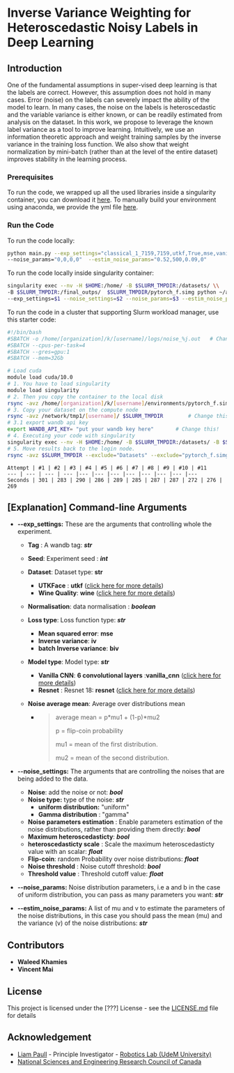 # Inverse Variance Weighting for Heteroscedastic Noisy Labels in Deep Learning

## Introduction

One of the fundamental  assumptions  in  super-vised deep learning is that the labels are correct. However, this assumption does not hold in many cases.  Error (noise) on the labels can severely impact the ability of the model to learn. In many cases, the noise on the labels is heteroscedastic and the variable variance is either known, or can be readily estimated from analysis on the dataset. In this work, we propose to leverage the known label variance as a tool to improve learning. Intuitively, we use an information theoretic approach and weight training samples by the inverse variance in the training loss function. We also show that weight normalization by mini-batch (rather than at the level of the entire dataset) improves stability in the learning process. 

### Prerequisites

To run the code, we wrapped up all the used libraries inside a singularity container, you can download it [here](https://drive.google.com/file/d/1I17AjFeC7GULokpb1_NkBdbXqX2LHT66/view?usp=sharing). To manually build your environment using anaconda, we provide the yml file [here](https://github.com/montrealrobotics/Adaptable-RL-via-IV-update/blob/master/env.yml). 

### Run the Code

To run the code locally:

```bash
python main.py --exp_settings="classical_1_7159,7159,utkf,True,mse,vanilla_cnn,5000" --noise_settings="True,uniform,True,False,0.5,1,False,3" \\
--noise_params="0,0,0,0"  --estim_noise_params="0.52,500,0.09,0"
```

To run the code locally inside singularity container:

```bash
singularity exec --nv -H $HOME:/home/ -B $SLURM_TMPDIR:/datasets/ \\
-B $SLURM_TMPDIR:/final_outps/  $SLURM_TMPDIR/pytorch_f.simg python ~/apps/IV_RL_server/main.py \\
--exp_settings=$1 --noise_settings=$2 --noise_params=$3 --estim_noise_params=$4
```



To run the code in a cluster that supporting Slurm workload manager, use this starter code:

```bash
#!/bin/bash
#SBATCH -o /home/[organization]/k/[username]/logs/noise_%j.out   # Change this!
#SBATCH --cpus-per-task=4  
#SBATCH --gres=gpu:1        
#SBATCH --mem=32Gb    

# Load cuda
module load cuda/10.0
# 1. You have to load singularity
module load singularity
# 2. Then you copy the container to the local disk
rsync -avz /home/[organization]/k/[username]/environments/pytorch_f.simg $SLURM_TMPDIR     # Change this!
# 3. Copy your dataset on the compute node
rsync -avz /network/tmp1/[username]/ $SLURM_TMPDIR        # Change this!
# 3.1 export wandb api key
export WANDB_API_KEY= "put your wandb key here"       # Change this!
# 4. Executing your code with singularity
singularity exec --nv -H $HOME:/home/ -B $SLURM_TMPDIR:/datasets/ -B $SLURM_TMPDIR:/final_outps/  $SLURM_TMPDIR/pytorch_f.simg python ~/apps/IV_RL_server/main.py --exp_settings=$1 --noise_settings=$2 --noise_params=$3 --estim_noise_params=$4
# 5. Move results back to the login node.
rsync -avz $SLURM_TMPDIR --exclude="Datasets" --exclude="pytorch_f.simg"  /home/[organization]/k/[username]/outputs  # Change this!
```



```
Attempt | #1 | #2 | #3 | #4 | #5 | #6 | #7 | #8 | #9 | #10 | #11
--- | --- | --- | --- |--- |--- |--- |--- |--- |--- |--- |---
Seconds | 301 | 283 | 290 | 286 | 289 | 285 | 287 | 287 | 272 | 276 | 269
```

## [Explanation] Command-line Arguments

- **--exp_settings:** These are the arguments that controlling whole the experiment.

  - **Tag** : A wandb tag: ***str***

  - **Seed**: Experiment seed : ***int***

  - **Dataset**: Dataset type: **str**

    - **UTKFace** : **utkf** ([click here for more details](https://susanqq.github.io/UTKFace/))
    - **Wine Quality**: **wine** ([click here for more details](https://archive.ics.uci.edu/ml/datasets/wine+quality))

  - **Normalisation**: data normalisation : ***boolean***

  - **Loss type**: Loss function type: ***str***

    - **Mean squared error**: **mse**
    -  **Inverse variance**: **iv**
    -  **batch Inverse variance**: **biv**

  - **Model type**: Model type: ***str***

    - **Vanilla CNN**: **6 convolutional layers** :**vanilla_cnn**   ([click here for more details](https://github.com/montrealrobotics/Adaptable-RL-via-IV-update/blob/master/model.py))
    - **Resnet** : Resnet 18: **resnet**  ([click here for more details](https://pytorch.org/hub/pytorch_vision_resnet/))

  - **Noise average mean**: Average over distributions mean

    - > average mean = p*mu1 + (1-p)*mu2
      >
      > p = flip-coin probability
      >
      > mu1 = mean of the first distribution.
      >
      > mu2 = mean of the second distribution.

- **--noise_settings:** The arguments that are controlling the noises that are being added to the data.

  - **Noise**: add the noise or not: ***bool***
  - **Noise type:** type of the noise: ***str***
    - **uniform distribution:** "uniform" 
    - **Gamma distribution** : "gamma" 
  - **Noise parameters estimation** : Enable parameters estimation of the noise distributions, rather than providing them directly: ***bool***
  - **Maximum heteroscedasticty**: ***bool***
  - **heteroscedasticty scale** : Scale the maximum heteroscedasticty value with an scalar: ***float***
  - **Flip-coin**: random Probability over noise distributions: ***float***
  - **Noise threshold** : Noise cutoff threshold: ***bool***
  - **Threshold value** : Threshold cutoff value: ***float***

- **--noise_params:**  Noise distribution parameters,  i.e  a and b in the case of uniform distribution, you can pass as many parameters you want: ***str***

- **--estim_noise_params:** A list of  mu and v to estimate the parameters of the noise distributions, in this case you should pass the mean (mu) and the variance (v) of the noise distributions: ***str***

## Contributors

* **Waleed Khamies**
* **Vincent Mai**

## License

This project is licensed under the [???] License - see the [LICENSE.md](LICENSE.md) file for details

## Acknowledgement

* [Liam Paull](https://liampaull.ca/) - Principle Investigator - [Robotics Lab (UdeM University)](https://montrealrobotics.ca/)
* [National Sciences and Engineering Research Council of Canada](https://www.nserc-crsng.gc.ca/) 

